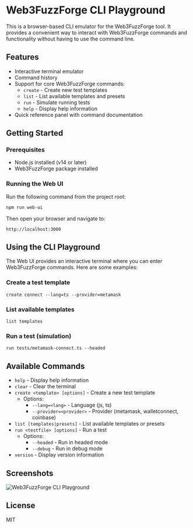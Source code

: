# Web3FuzzForge CLI Playground

This is a browser-based CLI emulator for the Web3FuzzForge tool. It provides a convenient way to interact with Web3FuzzForge commands and functionality without having to use the command line.

## Features

- Interactive terminal emulator
- Command history
- Support for core Web3FuzzForge commands:
  - `create` - Create new test templates
  - `list` - List available templates and presets
  - `run` - Simulate running tests
  - `help` - Display help information
- Quick reference panel with command documentation

## Getting Started

### Prerequisites

- Node.js installed (v14 or later)
- Web3FuzzForge package installed

### Running the Web UI

Run the following command from the project root:

```bash
npm run web-ui
```

Then open your browser and navigate to:

```
http://localhost:3000
```

## Using the CLI Playground

The Web UI provides an interactive terminal where you can enter Web3FuzzForge commands. Here are some examples:

### Create a test template

```
create connect --lang=ts --provider=metamask
```

### List available templates

```
list templates
```

### Run a test (simulation)

```
run tests/metamask-connect.ts --headed
```

## Available Commands

- `help` - Display help information
- `clear` - Clear the terminal
- `create <template> [options]` - Create a new test template
  - Options:
    - `--lang=<lang>` - Language (js, ts)
    - `--provider=<provider>` - Provider (metamask, walletconnect, coinbase)
- `list [templates|presets]` - List available templates or presets
- `run <testfile> [options]` - Run a test
  - Options:
    - `--headed` - Run in headed mode
    - `--debug` - Run in debug mode
- `version` - Display version information

## Screenshots

![Web3FuzzForge CLI Playground](../../media/web-ui-screenshot.png)

## License

MIT

